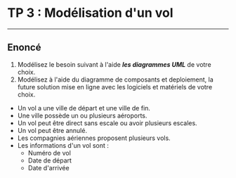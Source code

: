 # TP 3 : Modélisation d'un vol

---

## Enoncé

1. Modélisez le besoin suivant à l'aide ***les diagrammes UML*** de votre choix.
2. Modélisez à l'aide du diagramme de composants et deploiement, la future solution mise en ligne avec les logiciels et matériels de votre choix.

- Un vol a une ville de départ et une ville de fin.
- Une ville possède un ou plusieurs aéroports.
- Un vol peut être direct sans escale ou avoir plusieurs escales.
- Un vol peut être annulé.
- Les compagnies aériennes proposent plusieurs vols.
- Les informations d'un vol sont :
  - Numéro de vol
  - Date de départ
  - Date d'arrivée
